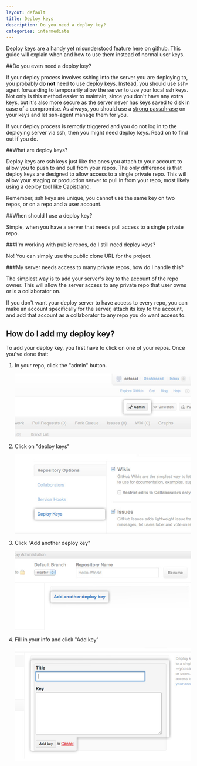 ```yaml
---
layout: default
title: Deploy keys
description: Do you need a deploy key?
categories: intermediate
---
```


<p class="intro">Deploy keys are a handy yet misunderstood feature here on github.  This guide will explain when and how to use them instead of normal user keys.</p>

##Do you even need a deploy key?

If your deploy process involves sshing into the server you are deploying to, you probably **do not** need to use deploy keys.  Instead, you should use ssh-agent forwarding to temporarily allow the server to use your local ssh keys.  Not only is this method easier to maintain, since you don't have any extra keys, but it's also more secure as the server never has keys saved to disk in case of a compromise.  As always, you should use a [strong passphrase](/working-with-key-passphrases/) on your keys and let ssh-agent manage them for you.

If your deploy process is remotly triggered and you do not log in to the deploying server via ssh, then you might need deploy keys.  Read on to find out if you do.

##What are deploy keys?

Deploy keys are ssh keys just like the ones you attach to your account to allow you to push to and pull from your repos.  The only difference is that deploy keys are designed to allow access to a single private repo.  This will allow your staging or production server to pull in from your repo, most likely using a deploy tool like [Capistrano](http://www.capify.org/).

Remember, ssh keys are unique, you cannot use the same key on two repos, or on a repo and a user account.

##When should I use a deploy key?

Simple, when you have a server that needs pull access to a single private repo.

###I'm working with public repos, do I still need deploy keys?

No!  You can simply use the public clone URL for the project.

###My server needs access to many private repos, how do I handle this?

The simplest way is to add your server's key to the account of the repo owner.  This will allow the server access to any private repo that user owns or is a collaborator on.

If you don't want your deploy server to have access to every repo, you can make an account specifically for the server, attach its key to the account, and add that account as a collaborator to any repo you do want access to.

## How do I add my deploy key?

To add your deploy key, you first have to click on one of your repos. Once you've done that:

1. In your repo, click the "admin" button.

   ![In your repo, click the "admin" button.](/images/deploy_1.jpg)

2. Click on "deploy keys"

   ![Click on "deploy keys"](/images/deploy_2.jpg)

3. Click "Add another deploy key"

   ![Click "Add another deploy key"](/images/deploy_3.jpg)

4. Fill in your info and click "Add key"

   ![Fill in your info and click "Add key"](/images/deploy_4.jpg)
